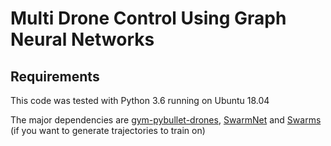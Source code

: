 # Multi Drone Control Using Graph Neural Networks

## Requirements
This code was tested with Python 3.6 running on Ubuntu 18.04

The major dependencies are [gym-pybullet-drones](https://github.com/utiasDSL/gym-pybullet-drones), [SwarmNet](https://github.com/siyuzhou/SwarmNet) and [Swarms](https://github.com/siyuzhou/Swarms) (if you want to generate trajectories to train on)

